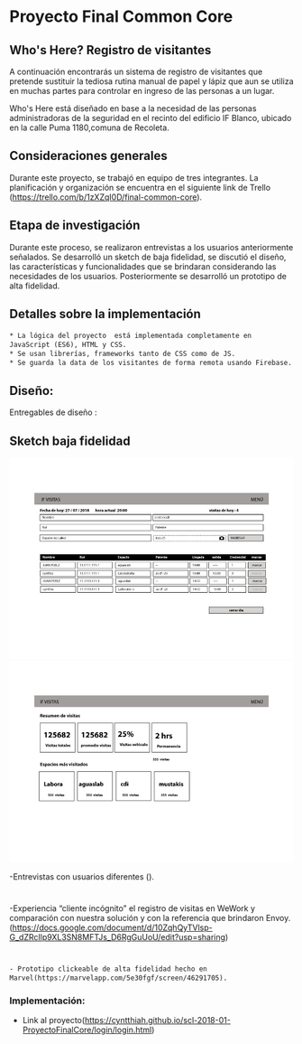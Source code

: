 # Proyecto Final Common Core
## Who's Here? Registro de visitantes
A continuación encontrarás un sistema de registro de visitantes que pretende sustituir la tediosa rutina manual de papel y lápiz que aun se utiliza en muchas partes para controlar en ingreso de las personas a un lugar.

 Who's Here está diseñado en base a la necesidad de las personas administradoras de la seguridad en el recinto del edificio IF Blanco, ubicado en la calle Puma 1180,comuna de Recoleta.

## Consideraciones generales
Durante este proyecto, se trabajó en equipo de tres integrantes. La planificación y organización se encuentra en el siguiente link de Trello (https://trello.com/b/1zXZqI0D/final-common-core). 

## Etapa de investigación

Durante este proceso, se realizaron entrevistas a los usuarios anteriormente señalados. Se desarrolló un sketch de baja fidelidad, se discutió el diseño, las características y funcionalidades que se brindaran considerando las necesidades de los usuarios. Posteriormente se desarrolló un prototipo de alta fidelidad.


## Detalles sobre la implementación

    * La lógica del proyecto  está implementada completamente en JavaScript (ES6), HTML y CSS. 
    * Se usan librerías, frameworks tanto de CSS como de JS.
    * Se guarda la data de los visitantes de forma remota usando Firebase.
    


## Diseño:
Entregables de diseño :

## Sketch baja fidelidad

<img src="/images/1.jpeg" alt="Sketch de Baja Fidelidad"/>
<img src="/images/2.jpeg" alt="Sketch de Baja Fidelidad"/>
    
  -Entrevistas con usuarios diferentes ().
  #
  -Experiencia “cliente incógnito” el registro de visitas en WeWork y comparación con nuestra solución y con la referencia que  brindaron Envoy. (https://docs.google.com/document/d/10ZqhQyTVlsp-G_dZRcIlp9XL3SN8MFTJs_D6RgGuUoU/edit?usp=sharing)
  #
    - Prototipo clickeable de alta fidelidad hecho en Marvel(https://marvelapp.com/5e30fgf/screen/46291705).
    

### Implementación:
   * Link al proyecto(https://cyntthiah.github.io/scl-2018-01-ProyectoFinalCore/login/login.html)





